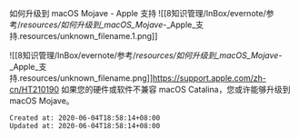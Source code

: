 
如何升级到 macOS Mojave - Apple 支持
![[8知识管理/InBox/evernote/参考/_resources/如何升级到_macOS_Mojave_-_Apple_支持.resources/unknown_filename.1.png]]

![[8知识管理/InBox/evernote/参考/_resources/如何升级到_macOS_Mojave_-_Apple_支持.resources/unknown_filename.png]]<https://support.apple.com/zh-cn/HT210190>
如果您的硬件或软件不兼容 macOS Catalina，您或许能够升级到 macOS Mojave。

    Created at: 2020-06-04T18:58:14+08:00
    Updated at: 2020-06-04T18:58:14+08:00

